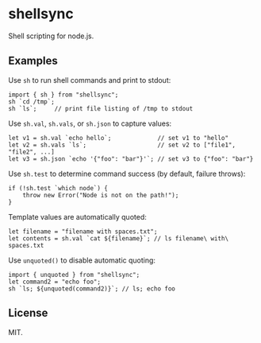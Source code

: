 # shellsync

Shell scripting for node.js.

## Examples

Use `sh` to run shell commands and print to stdout:

```
import { sh } from "shellsync";
sh `cd /tmp`;
sh `ls`;     // print file listing of /tmp to stdout
```

Use `sh.val`, `sh.vals`, or `sh.json` to capture values:

```
let v1 = sh.val `echo hello`;             // set v1 to "hello"
let v2 = sh.vals `ls`;                    // set v2 to ["file1", "file2", ...]
let v3 = sh.json `echo '{"foo": "bar"}'`; // set v3 to {"foo": "bar"}
```

Use `sh.test` to determine command success (by default, failure throws):

```
if (!sh.test `which node`) {
    throw new Error("Node is not on the path!");
}
```

Template values are automatically quoted:

```
let filename = "filename with spaces.txt";
let contents = sh.val `cat ${filename}`; // ls filename\ with\ spaces.txt
```

Use `unquoted()` to disable automatic quoting:

```
import { unquoted } from "shellsync";
let command2 = "echo foo";
sh `ls; ${unquoted(command2)}`; // ls; echo foo
```

## License

MIT.